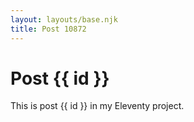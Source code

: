 ```yaml
---
layout: layouts/base.njk
title: Post 10872
---
```


# Post {{ id }}

This is post {{ id }} in my Eleventy project.
